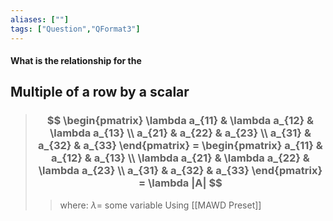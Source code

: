 ```yaml
---
aliases: [""]
tags: ["Question","QFormat3"]
---
```


#### What is the relationship for the
## Multiple of a row by a scalar
> ### $$ \begin{pmatrix} \lambda a_{11} & \lambda a_{12} & \lambda a_{13} \\  a_{21} &  a_{22} &  a_{23} \\  a_{31} &  a_{32} &  a_{33} \end{pmatrix} = \begin{pmatrix} a_{11} &  a_{12} &  a_{13} \\ \lambda a_{21} & \lambda a_{22} & \lambda a_{23} \\  a_{31} &  a_{32} &  a_{33} \end{pmatrix} = \lambda |A| $$ 
>> where:
>> $\lambda=$ some variable 
>> Using [[MAWD Preset]]
